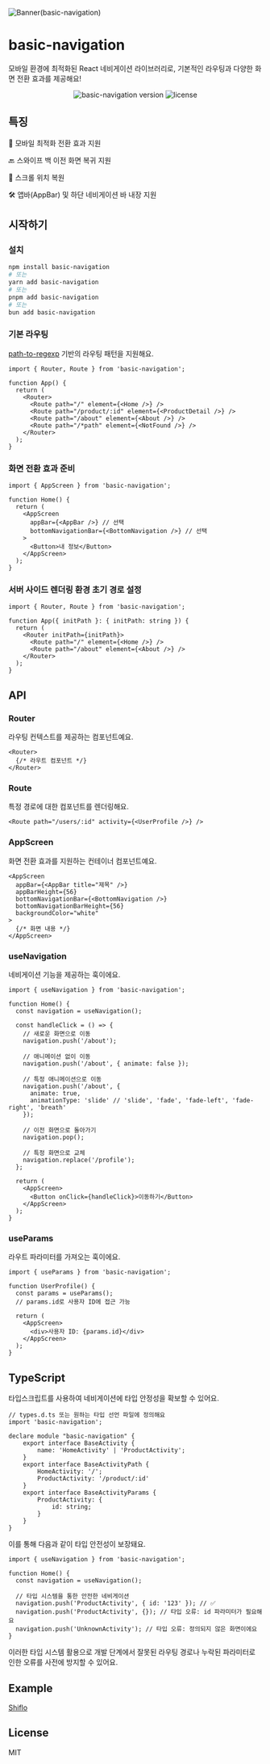 ![Banner(basic-navigation)](https://github.com/user-attachments/assets/2661452e-a695-48dc-9210-bf93d6577662)

# basic-navigation

모바일 환경에 최적화된 React 네비게이션 라이브러리로, 기본적인 라우팅과 다양한 화면 전환 효과를 제공해요!

<p align="center">
    <img src="https://img.shields.io/npm/v/basic-navigation?style=flat-square&labelColor=%2360758B&color=%23004ECC" alt="basic-navigation version"/>
    <img src="https://img.shields.io/github/license/kimjh96/basic-navigation?style=flat-square" alt="license" />
</p>


## 특징

📱 모바일 최적화 전환 효과 지원

🔙 스와이프 백 이전 화면 복귀 지원

🔄 스크롤 위치 복원

🛠 앱바(AppBar) 및 하단 네비게이션 바 내장 지원


## 시작하기

### 설치

```bash
npm install basic-navigation
# 또는
yarn add basic-navigation
# 또는
pnpm add basic-navigation
# 또는
bun add basic-navigation
```

### 기본 라우팅

<a href="https://github.com/pillarjs/path-to-regexp">path-to-regexp</a> 기반의 라우팅 패턴을 지원해요.

```tsx
import { Router, Route } from 'basic-navigation';

function App() {
  return (
    <Router>
      <Route path="/" element={<Home />} />
      <Route path="/product/:id" element={<ProductDetail />} />
      <Route path="/about" element={<About />} />
      <Route path="/*path" element={<NotFound />} />
    </Router>
  );
}
```

### 화면 전환 효과 준비

```tsx
import { AppScreen } from 'basic-navigation';

function Home() {
  return (
    <AppScreen
      appBar={<AppBar />} // 선택
      bottomNavigationBar={<BottomNavigation />} // 선택
    >
      <Button>내 정보</Button>
    </AppScreen>
  );
}
```

### 서버 사이드 렌더링 환경 초기 경로 설정

```tsx
import { Router, Route } from 'basic-navigation';

function App({ initPath }: { initPath: string }) {
  return (
    <Router initPath={initPath}>
      <Route path="/" element={<Home />} />
      <Route path="/about" element={<About />} />
    </Router>
  );
}
```

## API

### Router

라우팅 컨텍스트를 제공하는 컴포넌트예요.

```tsx
<Router>
  {/* 라우트 컴포넌트 */}
</Router>
```

### Route

특정 경로에 대한 컴포넌트를 렌더링해요.

```tsx
<Route path="/users/:id" activity={<UserProfile />} />
```

### AppScreen

화면 전환 효과를 지원하는 컨테이너 컴포넌트예요.

```tsx
<AppScreen
  appBar={<AppBar title="제목" />}
  appBarHeight={56}
  bottomNavigationBar={<BottomNavigation />}
  bottomNavigationBarHeight={56}
  backgroundColor="white"
>
  {/* 화면 내용 */}
</AppScreen>
```

### useNavigation

네비게이션 기능을 제공하는 훅이에요.

```tsx
import { useNavigation } from 'basic-navigation';

function Home() {
  const navigation = useNavigation();

  const handleClick = () => {
    // 새로운 화면으로 이동
    navigation.push('/about');
    
    // 애니메이션 없이 이동
    navigation.push('/about', { animate: false });
    
    // 특정 애니메이션으로 이동
    navigation.push('/about', { 
      animate: true,
      animationType: 'slide' // 'slide', 'fade', 'fade-left', 'fade-right', 'breath'
    });
    
    // 이전 화면으로 돌아가기
    navigation.pop();
    
    // 특정 화면으로 교체
    navigation.replace('/profile');
  };

  return (
    <AppScreen>
      <Button onClick={handleClick}>이동하기</Button>
    </AppScreen>
  );
}
```

### useParams

라우트 파라미터를 가져오는 훅이에요.

```tsx
import { useParams } from 'basic-navigation';

function UserProfile() {
  const params = useParams();
  // params.id로 사용자 ID에 접근 가능

  return (
    <AppScreen>
      <div>사용자 ID: {params.id}</div>
    </AppScreen>
  );
}
```

## TypeScript

타입스크립트를 사용하여 네비게이션에 타입 안정성을 확보할 수 있어요.

```tsx
// types.d.ts 또는 원하는 타입 선언 파일에 정의해요
import 'basic-navigation';

declare module "basic-navigation" {
    export interface BaseActivity {
        name: 'HomeActivity' | 'ProductActivity';
    }
    export interface BaseActivityPath {
        HomeActivity: '/';
        ProductActivity: '/product/:id'
    }
    export interface BaseActivityParams {
        ProductActivity: {
            id: string;
        }
    }
}
```

이를 통해 다음과 같이 타입 안전성이 보장돼요.

```tsx
import { useNavigation } from 'basic-navigation';

function Home() {
  const navigation = useNavigation();
  
  // 타입 시스템을 통한 안전한 네비게이션
  navigation.push('ProductActivity', { id: '123' }); // ✅
  navigation.push('ProductActivity', {}); // 타입 오류: id 파라미터가 필요해요
  navigation.push('UnknownActivity'); // 타입 오류: 정의되지 않은 화면이에요
}
```

이러한 타입 시스템 활용으로 개발 단계에서 잘못된 라우팅 경로나 누락된 파라미터로 인한 오류를 사전에 방지할 수 있어요.

## Example

[Shiflo](https://github.com/shiflo/shiflo-web)

## License

MIT
